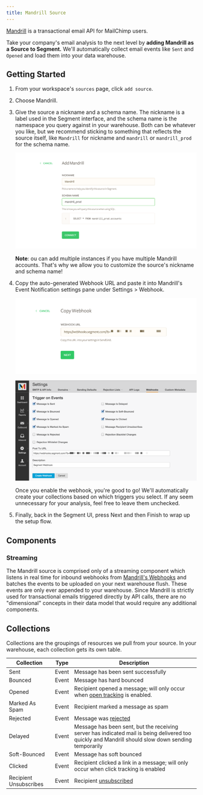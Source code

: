```yaml
---
title: Mandrill Source
---
```


[Mandrill](http://www.mandrill.com/) is a transactional email API for MailChimp users.

Take your company's email analysis to the next level by **adding Mandrill as a Source to Segment.** We'll automatically collect email events like `Sent` and `Opened` and load them into your data warehouse. 

## Getting Started

1. From your workspace's `sources` page, click `add source`.

2. Choose Mandrill.

3. Give the source a nickname and a schema name. The nickname is a label used in the Segment interface, and the schema name is the namespace you query against in your warehouse. Both can be whatever you like, but we recommend sticking to something that reflects the source itself, like `Mandrill` for nickname and `mandrill` or `mandrill_prod` for the schema name.

   ![](images/517874_Screen+Shot+2016-02-16+at+11.51.04+PM.png)

   **Note**: ou can add multiple instances if you have multiple Mandrill accounts. That's why we allow you to customize the source's nickname and schema name!

4. Copy the auto-generated Webhook URL and paste it into Mandrill's Event Notification settings pane under Settings > Webhook.

   ![](images/Webhook.png)

   ![](images/795640_mandrill-settings.png)

   Once you enable the webhook, you're good to go! We'll automatically create your collections based on which triggers you select. If any seem unnecessary for your analysis, feel free to leave them unchecked.

5. Finally, back in the Segment UI, press Next and then Finish to wrap up the setup flow.

## Components

### Streaming

The Mandrill source is comprised only of a streaming component which listens in real time for inbound webhooks from [Mandrill's Webhooks](https://mandrill.zendesk.com/hc/en-us/articles/205583217-Introduction-to-Webhooks) and batches the events to be uploaded on your next warehouse flush. These events are only ever appended to your warehouse. Since Mandrill is strictly used for transactional emails triggered directly by API calls, there are no "dimensional" concepts in their data model that would require any additional components.


## Collections

Collections are the groupings of resources we pull from your source. In your warehouse, each collection gets its own table.


|  Collection | Type | Description |
|  ------ | ------ | ------ |
|  Sent | Event | Message has been sent successfully |
|  Bounced | Event | Message has hard bounced |
|  Opened | Event | Recipient opened a message; will only occur when [open tracking](http://help.mandrill.com/entries/23298476-How-does-open-tracking-work-) is enabled. |
|  Marked As Spam | Event | Recipient marked a message as spam |
|  Rejected | Event | Message was [rejected](http://help.mandrill.com/entries/22880521-What-is-a-rejected-email-Rejection-Blacklist-) |
|  Delayed | Event | Message has been sent, but the receiving server has indicated mail is being delivered too quickly and Mandrill should slow down sending temporarily |
|  Soft-Bounced | Event | Message has soft bounced |
|  Clicked | Event | Recipient clicked a link in a message; will only occur when click tracking is enabled |
|  Recipient Unsubscribes | Event | Recipient [unsubscribed](http://help.mandrill.com/entries/22880521-What-is-a-rejected-email-Rejection-Blacklist-) |
